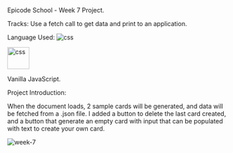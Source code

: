 Epicode School - Week 7 Project.

Tracks: Use a fetch call to get data and print to an application.

Language Used: 
![css](https://i.imgur.com/o7e7431.png)
<p><img src="https://i.imgur.com/o7e7431.png" alt="css" width="50px" height="50px"></p>
Vanilla JavaScript.

Project Introduction:

When the document loads, 2 sample cards will be generated, and data will be fetched from a .json file.
I added a button to delete the last card created, and a button that generate an empty card with input that can be populated with text to create your own card.

![week-7](https://user-images.githubusercontent.com/77717069/175111272-31884a0e-0ced-4e9e-82cf-4ec2550bf275.gif)

